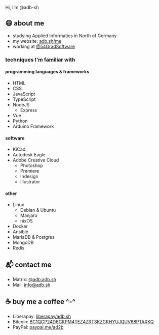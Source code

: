 Hi, I’m @adb-sh

## :smile: about me
- studying Applied Informatics in North of Germany
- my website: [adb.sh/me](https://adb.sh/me/)
- working at [@54GradSoftware](https://github.com/54GradSoftware)

### techniques I'm familiar with
#### programming languages & frameworks
- HTML
- CSS
- JavaScript
- TypeScript
- NodeJS
  - Express
- Vue
- Python
- Arduino Framework

#### software
- KiCad
- Autodesk Eagle
- Adobe Creative Cloud
  - Photoshop
  - Premiere
  - Indesign
  - Illustrator

#### other
- Linux
  - Debian & Ubuntu
  - Manjaro
  - nixOS
- Docker
- Ansible
- MariaDB & Postgres
- MongoDB
- Redis

## :mailbox_with_mail: contact me

- Matrix: [@adb:adb.sh](https://matrix.to/#/@adb:adb.sh)
- Mail: [info@adb.sh](mailto:info@adb.sh)

## :coffee: buy me a coffee ^-^

- Liberapay: [liberapay/adb.sh](https://liberapay.com/adb.sh)
- Bitcoin: [BC1QGP24D6GKPM4TEZ4ZRT3KZGKHYUJQUV68PTAXKQ](bitcoin:BC1QGP24D6GKPM4TEZ4ZRT3KZGKHYUJQUV68PTAXKQ)
- PayPal: [paypal.me/ad2b](https://paypal.me/ad2b)

